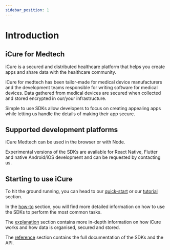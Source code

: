 ```yaml
---
sidebar_position: 1
---
```


# Introduction

## iCure for Medtech

iCure is a secured and distributed healthcare platform that helps you create apps and share data with the healthcare community.

iCure for medtech has been tailor-made for medical device manufacturers and the development teams responsible for writing software for medical devices.
Data gathered from medical devices are secured when collected and stored encrypted in our/your infrastructure.

Simple to use SDKs allow developers to focus on creating appealing apps while letting us handle the details of making their app secure.  

## Supported development platforms

iCure Medtech can be used in the browser or with Node.

Experimental versions of the SDKs are available for React Native, Flutter and native Android/iOS development and can be requested by contacting us.

## Starting to use iCure

To hit the ground running, you can head to our [quick-start](./quick-start.md) or our [tutorial](./tutorial/index.md) section.

In the [how-to](./how-to/index.md) section, you will find more detailed information on how to use the SDKs to perform the most common tasks.

The [explanation](./explanations/index.md) section contains more in-depth information on how iCure works and how data is organised, secured and stored.

The [reference](./references/index.md) section contains the full documentation of the SDKs and the API.